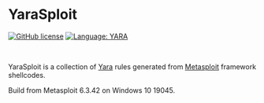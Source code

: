 # YaraSploit

[![GitHub license](https://img.shields.io/badge/license-MIT-blue.svg)](LICENSE.MIT)
[![Language: YARA](https://img.shields.io/badge/Language-YARA-brightgreen.svg?tyle=flat-square)](#)

<br />

YaraSploit is a collection of [Yara][1] rules generated from [Metasploit][2] framework shellcodes.

Build from Metasploit 6.3.42 on Windows 10 19045.

[1]: https://github.com/VirusTotal/yara
[2]: https://www.metasploit.com/
